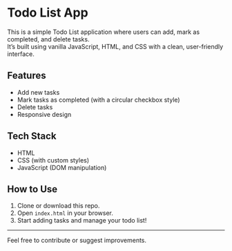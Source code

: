 # Todo List App
This is a simple Todo List application where users can add, mark as completed, and delete tasks.  
It’s built using vanilla JavaScript, HTML, and CSS with a clean, user-friendly interface.

## Features
- Add new tasks
- Mark tasks as completed (with a circular checkbox style)
- Delete tasks
- Responsive design

## Tech Stack
- HTML
- CSS (with custom styles)
- JavaScript (DOM manipulation)

## How to Use
1. Clone or download this repo.
2. Open `index.html` in your browser.
3. Start adding tasks and manage your todo list!

---

Feel free to contribute or suggest improvements.  

